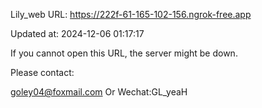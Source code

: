 Lily_web URL: https://222f-61-165-102-156.ngrok-free.app

Updated at: 2024-12-06 01:17:17

If you cannot open this URL, the server might be down.

Please contact: 

goley04@foxmail.com Or Wechat:GL_yeaH